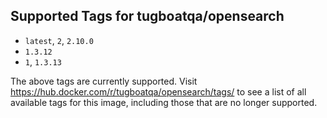 ## Supported Tags for tugboatqa/opensearch

* `latest`, `2`, `2.10.0`
* `1.3.12`
* `1`, `1.3.13`

The above tags are currently supported. Visit https://hub.docker.com/r/tugboatqa/opensearch/tags/ to see a list of all available tags for this image, including those that are no longer supported.
